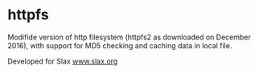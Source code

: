 # httpfs

Modifide version of http filesystem (httpfs2 as downloaded on December 2016),
with support for MD5 checking and caching data in local file.

Developed for Slax www.slax.org